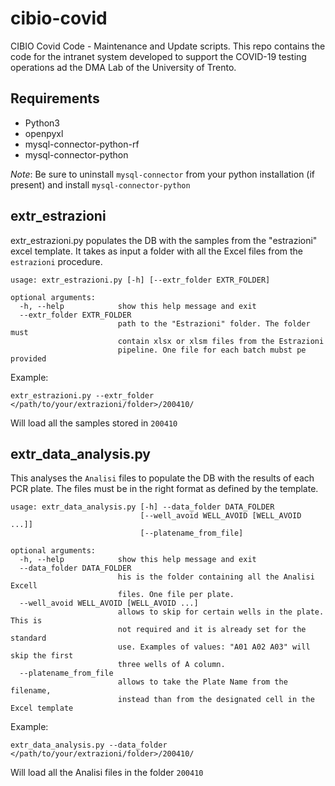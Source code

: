 # cibio-covid
CIBIO Covid Code - Maintenance and Update scripts. This repo contains the code for the intranet system developed to support the COVID-19 testing operations ad the DMA Lab of the University of Trento.

## Requirements

- Python3
- openpyxl
- mysql-connector-python-rf
- mysql-connector-python

_Note_: Be sure to uninstall `mysql-connector` from your python installation (if present) and install `mysql-connector-python`


## extr_estrazioni

extr_estrazioni.py populates the DB with the samples from the "estrazioni" excel template. It takes as input a folder with all the Excel files from the `estrazioni` procedure.

```
usage: extr_estrazioni.py [-h] [--extr_folder EXTR_FOLDER]

optional arguments:
  -h, --help            show this help message and exit
  --extr_folder EXTR_FOLDER
                        path to the "Estrazioni" folder. The folder must
                        contain xlsx or xlsm files from the Estrazioni
                        pipeline. One file for each batch mubst pe provided
```

Example:

```
extr_estrazioni.py --extr_folder </path/to/your/extrazioni/folder>/200410/
```

Will load all the samples stored in `200410`


## extr_data_analysis.py 

This analyses the `Analisi` files to populate the DB with the results of each PCR plate. The files must be in the right format as defined by the template.

```
usage: extr_data_analysis.py [-h] --data_folder DATA_FOLDER
                             [--well_avoid WELL_AVOID [WELL_AVOID ...]]
                             [--platename_from_file]

optional arguments:
  -h, --help            show this help message and exit
  --data_folder DATA_FOLDER
                        his is the folder containing all the Analisi Excell
                        files. One file per plate.
  --well_avoid WELL_AVOID [WELL_AVOID ...]
                        allows to skip for certain wells in the plate. This is
                        not required and it is already set for the standard
                        use. Examples of values: "A01 A02 A03" will skip the first
                        three wells of A column.
  --platename_from_file
                        allows to take the Plate Name from the filename,
                        instead than from the designated cell in the Excel template

```

Example:

```
extr_data_analysis.py --data_folder </path/to/your/extrazioni/folder>/200410/
```

Will load all the Analisi files in the folder `200410`

